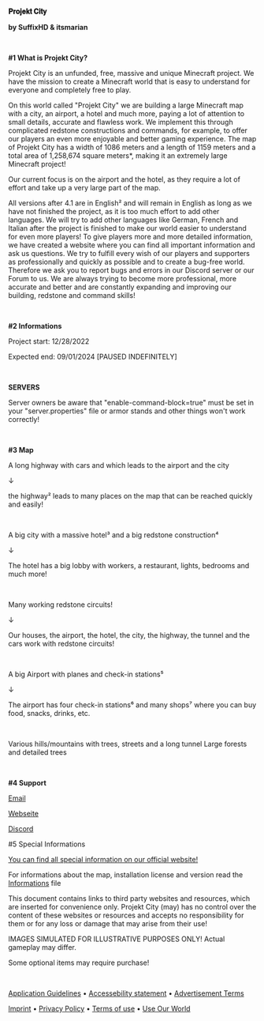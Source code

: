 **𝐏𝐫𝐨𝐣𝐞𝐤𝐭 𝐂𝐢𝐭𝐲**

**by SuffixHD & itsmarian**

&nbsp;
&nbsp;

**#1 What is Projekt City?**

Projekt City is an unfunded, free, massive and unique Minecraft project. We have the mission to create a Minecraft world that is easy to understand for everyone and completely free to play. 

On this world called "Projekt City" we are building a large Minecraft map with a city, an airport, a hotel and much more, paying a lot of attention to small details, accurate and flawless work. We implement this through complicated redstone constructions and commands, for example, to offer our players an even more enjoyable and better gaming experience. 
The map of Projekt City has a width of 1086 meters and a length of 1159 meters and a total area of 1,258,674 square meters*, making it an extremely large Minecraft project!

Our current focus is on the airport and the hotel, as they require a lot of effort and take up a very large part of the map. 

All versions after 4.1 are in English² and will remain in English as long as we have not finished the project, as it is too much effort to add other languages. We will try to add other languages like German, French and Italian after the project is finished to make our world easier to understand for even more players!
To give players more and more detailed information, we have created a website where you can find all important information and ask us questions. We try to fulfill every wish of our players and supporters as professionally and quickly as possible and to create a bug-free world. Therefore we ask you to report bugs and errors in our Discord server or our Forum to us. We are always trying to become more professional, more accurate and better and are constantly expanding and improving our building, redstone and command skills!

&nbsp;

**#2 Informations**

Project start: 12/28/2022

Expected end: 09/01/2024 [PAUSED INDEFINITELY]

&nbsp;

**SERVERS**

Server owners be aware that "enable-command-block=true" must be set in your "server.properties" file or armor stands and other things won't work correctly!

&nbsp;

**#3 Map**

A long highway with cars and which leads to the airport and the city

↓

the highway² leads to many places on the map that can be reached quickly and easily!

&nbsp;

A big city with a massive hotel³ and a big redstone construction⁴

↓

The hotel has a big lobby with workers, a restaurant, lights, bedrooms and much more!

&nbsp;

Many working redstone circuits!

↓

Our houses, the airport, the hotel, the city, the highway, the tunnel and the cars work with redstone circuits!

&nbsp;

A big Airport with planes and check-in stations⁵

↓

The airport has four check-in stations⁶ and many shops⁷ where you can buy food, snacks, drinks, etc.

&nbsp;

Various hills/mountains with trees, streets and a long tunnel
Large forests and detailed trees

&nbsp;

**#4 Support**

[Email](mailto:projektcityofficial@gmail.com)

[Webseite](https://bit.ly/ProjektCity)

[Discord](https://discord.gg/HeRwHB2QQk)

#5 Special Informations

[You can find all special information on our official website!](https://itsmarian.wixsite.com/helpcenter/website-specials)

For informations about the map, installation license and version read the [Informations](/Informations.txt) file


This document contains links to third party websites and resources, which are inserted for convenience only. Projekt City (may) has no control over the content of these websites or resources and accepts no responsibility for them or for any loss or damage that may arise from their use!


IMAGES SIMULATED FOR ILLUSTRATIVE PURPOSES ONLY! Actual gameplay may differ.


Some optional items may require purchase!

&nbsp;

[Application Guidelines](https://bit.ly/ProjektCityAG?utm_src=projektcity_github_footer&return_url=https%3A%2f%2Fgithub.com%2Fitsmarianmc%2FProjekt-City&footer_line=1&footer_max_lines=2)&nbsp;•&nbsp;[Accessebility statement](https://bit.ly/ProjektCityAccessebilityStatement?utm_src=projektcity_github_footer&return_url=https%3A%2f%2Fgithub.com%2Fitsmarianmc%2FProjekt-City&footer_line=1&footer_max_lines=2)&nbsp;•&nbsp;[Advertisement Terms](https://bit.ly/ProjektCityAdvertisementTerms?utm_src=projektcity_github_footer&return_url=https%3A%2f%2Fgithub.com%2Fitsmarianmc%2FProjekt-City&footer_line=1&footer_max_lines=2)

[Imprint](https://bit.ly/ProjektCityImprint?utm_src=projektcity_github_footer&return_url=https%3A%2f%2Fgithub.com%2Fitsmarianmc%2FProjekt-City&footer_line=2&footer_max_lines=2)&nbsp;•&nbsp;[Privacy Policy](https://bit.ly/ProjektCityPrivacy?utm_src=projektcity_github_footer&return_url=https%3A%2f%2Fgithub.com%2Fitsmarianmc%2FProjekt-City&footer_line=2&footer_max_lines=2)&nbsp;•&nbsp;[Terms of use](https://bit.ly/ProjektCityTerms?utm_src=projektcity_github_footer&return_url=https%3A%2f%2Fgithub.com%2Fitsmarianmc%2FProjekt-City&footer_line=2&footer_max_lines=2)&nbsp;•&nbsp;[Use Our World](https://bit.ly/ProjektCityUseOurWorld?utm_src=projektcity_github_footer&return_url=https%3A%2f%2Fgithub.com%2Fitsmarianmc%2FProjekt-City&footer_line=2&footer_max_lines=2)
